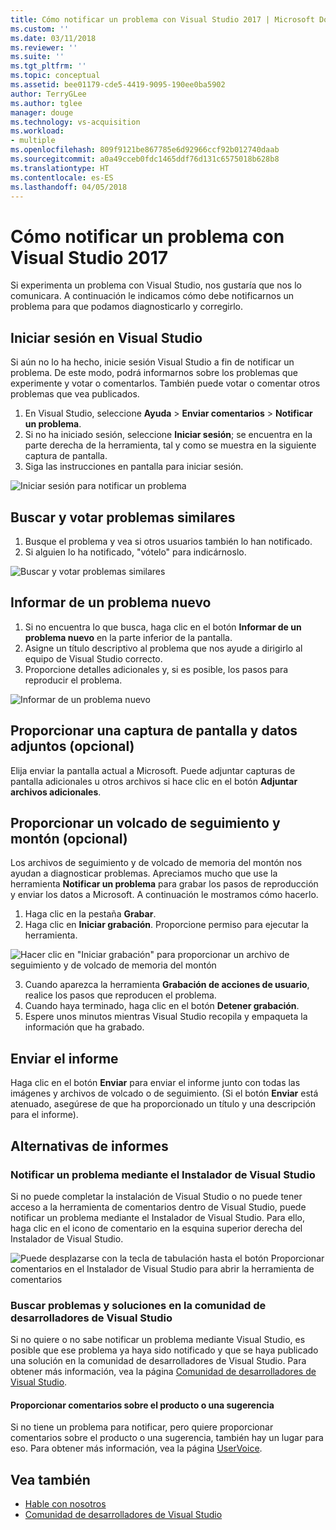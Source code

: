 ```yaml
---
title: Cómo notificar un problema con Visual Studio 2017 | Microsoft Docs
ms.custom: ''
ms.date: 03/11/2018
ms.reviewer: ''
ms.suite: ''
ms.tgt_pltfrm: ''
ms.topic: conceptual
ms.assetid: bee01179-cde5-4419-9095-190ee0ba5902
author: TerryGLee
ms.author: tglee
manager: douge
ms.technology: vs-acquisition
ms.workload:
- multiple
ms.openlocfilehash: 809f9121be867785e6d92966ccf92b012740daab
ms.sourcegitcommit: a0a49cceb0fdc1465ddf76d131c6575018b628b8
ms.translationtype: HT
ms.contentlocale: es-ES
ms.lasthandoff: 04/05/2018
---
```

# <a name="how-to-report-a-problem-with-visual-studio-2017"></a>Cómo notificar un problema con Visual Studio 2017

Si experimenta un problema con Visual Studio, nos gustaría que nos lo comunicara. A continuación le indicamos cómo debe notificarnos un problema para que podamos diagnosticarlo y corregirlo.

## <a name="sign-in-to-visual-studio"></a>Iniciar sesión en Visual Studio

Si aún no lo ha hecho, inicie sesión Visual Studio a fin de notificar un problema. De este modo, podrá informarnos sobre los problemas que experimente y votar o comentarlos. También puede votar o comentar otros problemas que vea publicados.

1. En Visual Studio, seleccione **Ayuda** > **Enviar comentarios** > **Notificar un problema**.
2. Si no ha iniciado sesión, seleccione **Iniciar sesión**; se encuentra en la parte derecha de la herramienta, tal y como se muestra en la siguiente captura de pantalla.
3. Siga las instrucciones en pantalla para iniciar sesión.

 ![Iniciar sesión para notificar un problema](../ide/media/sign-in-new-ux.png "Iniciar sesión para notificar un problema")  

## Buscar y votar problemas similares <a name="search_and_vote"></a>

1. Busque el problema y vea si otros usuarios también lo han notificado.
2. Si alguien lo ha notificado, "vótelo" para indicárnoslo.

  ![Buscar y votar problemas similares](../ide/media/search-and-vote.png "Buscar y votar problemas similares")

## Informar de un problema nuevo<a name="report_new_problem"></a>

1. Si no encuentra lo que busca, haga clic en el botón **Informar de un problema nuevo** en la parte inferior de la pantalla.
2. Asigne un título descriptivo al problema que nos ayude a dirigirlo al equipo de Visual Studio correcto.
3. Proporcione detalles adicionales y, si es posible, los pasos para reproducir el problema.

  ![Informar de un problema nuevo](../ide/media/report-new-problem.png "Informar de un problema nuevo")

## Proporcionar una captura de pantalla y datos adjuntos (opcional) <a name="provide_screenshots"></a>

 Elija enviar la pantalla actual a Microsoft. Puede adjuntar capturas de pantalla adicionales u otros archivos si hace clic en el botón **Adjuntar archivos adicionales**.

## Proporcionar un volcado de seguimiento y montón (opcional) <a name="provide_a_trace_and_heap_dump"></a>

Los archivos de seguimiento y de volcado de memoria del montón nos ayudan a diagnosticar problemas. Apreciamos mucho que use la herramienta **Notificar un problema** para grabar los pasos de reproducción y enviar los datos a Microsoft. A continuación le mostramos cómo hacerlo.

1. Haga clic en la pestaña **Grabar**.
2. Haga clic en **Iniciar grabación**. Proporcione permiso para ejecutar la herramienta.

  ![Hacer clic en "Iniciar grabación" para proporcionar un archivo de seguimiento y de volcado de memoria del montón ](../ide/media/record-dialog-box.png "Proporcionar archivos de seguimiento y de volcado de memoria del montón")

3. Cuando aparezca la herramienta **Grabación de acciones de usuario**, realice los pasos que reproducen el problema.
4. Cuando haya terminado, haga clic en el botón **Detener grabación**.
5. Espere unos minutos mientras Visual Studio recopila y empaqueta la información que ha grabado.

## Enviar el informe <a name="submit_the_report"></a>

 Haga clic en el botón **Enviar** para enviar el informe junto con todas las imágenes y archivos de volcado o de seguimiento. (Si el botón **Enviar** está atenuado, asegúrese de que ha proporcionado un título y una descripción para el informe).

## Alternativas de informes <a name="alternate_reporting"></a>

### <a name="report-a-problem-by-using-the-visual-studio-installer"></a>Notificar un problema mediante el Instalador de Visual Studio

Si no puede completar la instalación de Visual Studio o no puede tener acceso a la herramienta de comentarios dentro de Visual Studio, puede notificar un problema mediante el Instalador de Visual Studio. Para ello, haga clic en el icono de comentario en la esquina superior derecha del Instalador de Visual Studio.

 ![Puede desplazarse con la tecla de tabulación hasta el botón Proporcionar comentarios en el Instalador de Visual Studio para abrir la herramienta de comentarios](../install/media/report-a-problem.png)

### <a name="search-for-problems-and-solutions-by-using-the-visual-studio-developer-community"></a>Buscar problemas y soluciones en la comunidad de desarrolladores de Visual Studio

Si no quiere o no sabe notificar un problema mediante Visual Studio, es posible que ese problema ya haya sido notificado y que se haya publicado una solución en la comunidad de desarrolladores de Visual Studio. Para obtener más información, vea la página [Comunidad de desarrolladores de Visual Studio](https://developercommunity.visualstudio.com/).

#### <a name="provide-product-feedback-or-a-suggestion"></a>Proporcionar comentarios sobre el producto o una sugerencia

Si no tiene un problema para notificar, pero quiere proporcionar comentarios sobre el producto o una sugerencia, también hay un lugar para eso. Para obtener más información, vea la página [UserVoice](https://visualstudio.uservoice.com/forums/121579-visual-studio-ide).

## <a name="see-also"></a>Vea también

* [Hable con nosotros](../ide/talk-to-us.md)
* [Comunidad de desarrolladores de Visual Studio](https://developercommunity.visualstudio.com/)

